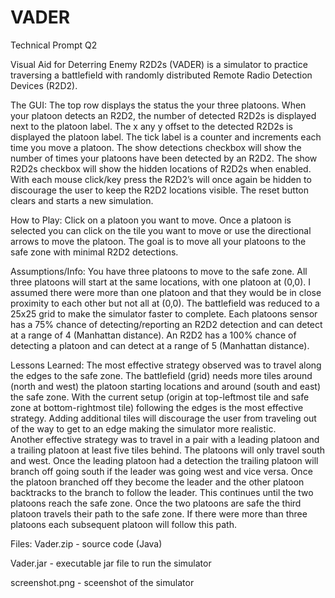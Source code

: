 # VADER
Technical Prompt Q2

Visual Aid for Deterring Enemy R2D2s (VADER) is a simulator to practice traversing a battlefield with randomly distributed Remote Radio Detection Devices (R2D2).  

The GUI:
The top row displays the status the your three platoons.  When your platoon detects an R2D2, the number of detected R2D2s is displayed next to the platoon label.  The x any y offset to the detected R2D2s is displayed the platoon label.  The tick label is a counter and increments each time you move a platoon.  The show detections checkbox will show the number of times your platoons have been detected by an R2D2.  The show R2D2s checkbox will show the hidden locations of R2D2s when enabled.  With each mouse click/key press the R2D2’s will once again be hidden to discourage the user to keep the R2D2 locations visible.  The reset button clears and starts a new simulation.

How to Play:
Click on a platoon you want to move.  Once a platoon is selected you can click on the tile you want to move or use the directional arrows to move the platoon.  The goal is to move all your platoons to the safe zone with minimal R2D2 detections.

Assumptions/Info:
You have three platoons to move to the safe zone.  All three platoons will start at the same locations, with one platoon at (0,0).  I assumed there were more than one platoon and that they would be in close proximity to each other but not all at (0,0).  The battlefield was reduced to a 25x25 grid to make the simulator faster to complete. Each platoons sensor has a 75% chance of detecting/reporting an R2D2 detection and can detect at a range of 4 (Manhattan distance).  An R2D2 has a 100% chance of detecting a platoon and can detect at a range of 5 (Manhattan distance).

Lessons Learned:
The most effective strategy observed was to travel along the edges to the safe zone.  The battlefield (grid) needs more tiles around (north and west) the platoon starting locations and around (south and east) the safe zone.  With the current setup (origin at top-leftmost tile and safe zone at bottom-rightmost tile) following the edges is the most effective strategy.  Adding additional tiles will discourage the user from traveling out of the way to get to an edge making the simulator more realistic.  
Another effective strategy was to travel in a pair with a leading platoon and a trailing platoon at least five tiles behind.  The platoons will only travel south and west.  Once the leading platoon had a detection the trailing platoon will branch off going south if the leader was going west and vice versa.  Once the platoon branched off they become the leader and the other platoon backtracks to the branch to follow the leader.  This continues until the two platoons reach the safe zone.  Once the two platoons are safe the third platoon travels their path to the safe zone.  If there were more than three platoons each subsequent platoon will follow this path.

Files:
Vader.zip - source code (Java)

Vader.jar - executable jar file to run the simulator

screenshot.png - sceenshot of the simulator
